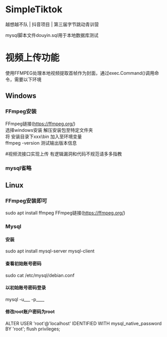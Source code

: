 # SimpleTiktok
越想越不队  |  抖音项目  |  第三届字节跳动青训营

mysql脚本文件douyin.sql用于本地数据库测试


# 视频上传功能
使用FFMPEG处理本地视频提取首帧作为封面，通过exec.Command()调用命令，需要以下环境
## Windows
### FFmpeg安装
FFmpeg链接(https://ffmpeg.org/)  
选择windows安装 解压安装包至特定文件夹  
将 安装目录下xxx\bin 加入至环境变量  
ffmpeg -version 测试输出版本信息

#视频流接口实现上传
有逻辑漏洞和代码不规范请多多指教


### mysql省略
## Linux
### FFmpeg安装即可
sudo apt install ffmpeg
FFmpeg链接(https://ffmpeg.org/)
### Mysql
#### 安装
sudo apt install mysql-server mysql-client  
#### 查看初始账号密码
sudo cat /etc/mysql/debian.conf  
#### 以初始账号密码登录
mysql -u___ -p____
#### 修改root账户密码为root
ALTER USER 'root'@'localhost' IDENTIFIED WITH mysql_native_password BY 'root';
flush privileges;
